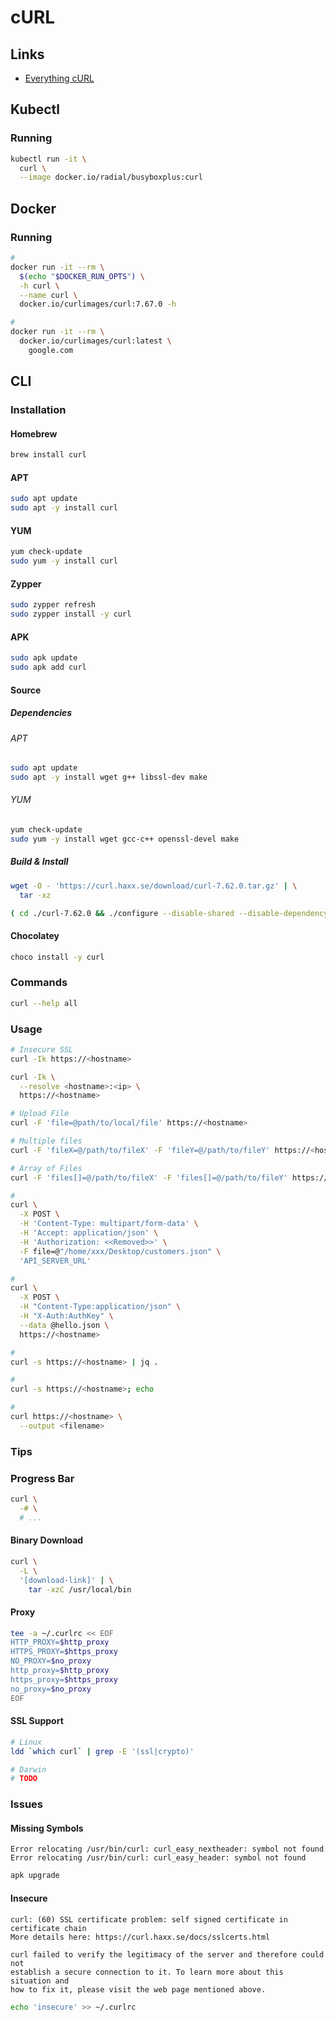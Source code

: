# cURL

## Links

- [Everything cURL](https://everything.curl.dev)

## Kubectl

### Running

```sh
kubectl run -it \
  curl \
  --image docker.io/radial/busyboxplus:curl
```

## Docker

### Running

```sh
#
docker run -it --rm \
  $(echo "$DOCKER_RUN_OPTS") \
  -h curl \
  --name curl \
  docker.io/curlimages/curl:7.67.0 -h

#
docker run -it --rm \
  docker.io/curlimages/curl:latest \
    google.com
```

## CLI

### Installation

#### Homebrew

```sh
brew install curl
```

#### APT

```sh
sudo apt update
sudo apt -y install curl
```

#### YUM

```sh
yum check-update
sudo yum -y install curl
```

#### Zypper

```sh
sudo zypper refresh
sudo zypper install -y curl
```

#### APK

```sh
sudo apk update
sudo apk add curl
```

#### Source

##### Dependencies

###### APT

```sh
sudo apt update
sudo apt -y install wget g++ libssl-dev make
```

###### YUM

```sh
yum check-update
sudo yum -y install wget gcc-c++ openssl-devel make
```

##### Build & Install

```sh
wget -O - 'https://curl.haxx.se/download/curl-7.62.0.tar.gz' | \
  tar -xz

( cd ./curl-7.62.0 && ./configure --disable-shared --disable-dependency-tracking && make && sudo make install )
```

#### Chocolatey

```sh
choco install -y curl
```

### Commands

```sh
curl --help all
```

### Usage

```sh
# Insecure SSL
curl -Ik https://<hostname>

curl -Ik \
  --resolve <hostname>:<ip> \
  https://<hostname>

# Upload File
curl -F 'file=@path/to/local/file' https://<hostname>

# Multiple files
curl -F 'fileX=@/path/to/fileX' -F 'fileY=@/path/to/fileY' https://<hostname>

# Array of Files
curl -F 'files[]=@/path/to/fileX' -F 'files[]=@/path/to/fileY' https://<hostname>

#
curl \
  -X POST \
  -H 'Content-Type: multipart/form-data' \
  -H 'Accept: application/json' \
  -H 'Authorization: <<Removed>>' \
  -F file=@"/home/xxx/Desktop/customers.json" \
  'API_SERVER_URL'

#
curl \
  -X POST \
  -H "Content-Type:application/json" \
  -H "X-Auth:AuthKey" \
  --data @hello.json \
  https://<hostname>

#
curl -s https://<hostname> | jq .

#
curl -s https://<hostname>; echo

#
curl https://<hostname> \
  --output <filename>
```

### Tips

### Progress Bar

```sh
curl \
  -# \
  # ...
```

#### Binary Download

```sh
curl \
  -L \
  '[download-link]' | \
    tar -xzC /usr/local/bin
```

#### Proxy

```sh
tee -a ~/.curlrc << EOF
HTTP_PROXY=$http_proxy
HTTPS_PROXY=$https_proxy
NO_PROXY=$no_proxy
http_proxy=$http_proxy
https_proxy=$https_proxy
no_proxy=$no_proxy
EOF
```

#### SSL Support

```sh
# Linux
ldd `which curl` | grep -E '(ssl|crypto)'

# Darwin
# TODO
```

### Issues

#### Missing Symbols

```log
Error relocating /usr/bin/curl: curl_easy_nextheader: symbol not found
Error relocating /usr/bin/curl: curl_easy_header: symbol not found
```

```sh
apk upgrade
```

<!-- ####

```log
curl: (23) Failed writing received data to disk/application
``` -->

<!-- ####

```log
curl: (52) Empty reply from server
```

TODO -->

<!-- ####

```log
curl: (35) error:1408F10B:SSL routines:ssl3_get_record:wrong version number
```

TODO -->

<!-- ####

```log

```

```sh
#
curl https://api.joind.in/v2.1/

#
php -r 'print_r(openssl_get_cert_locations());'
```

1. Help
2. SSL Proxying
3. Save Charles Root Certificate...

```sh
#
cat ./charles-ssl-proxying-certificate.pem >> /usr/local/etc/openssl/cert.pem

cat ./charles-ssl-proxying-certificate.pem >> /usr/local/etc/openssl@1.1/cert.pem
``` -->

#### Insecure

```log
curl: (60) SSL certificate problem: self signed certificate in certificate chain
More details here: https://curl.haxx.se/docs/sslcerts.html

curl failed to verify the legitimacy of the server and therefore could not
establish a secure connection to it. To learn more about this situation and
how to fix it, please visit the web page mentioned above.
```

```sh
echo 'insecure' >> ~/.curlrc
```

<!-- ####

```sh
echo 'connect-timeout = 0' >> ~/.curlrc
``` -->

<!-- ####

```log

```

```sh
sudo wget -O /etc/ssl/cacert.pem http://curl.haxx.se/ca/cacert.pem
sudo mv /etc/ssl/cert.pem /etc/ssl/cert.pem.bkp
sudo mv /etc/ssl/cacert.pem /etc/ssl/cert.pem
``` -->

<!-- ####

```log
curl: (35) OpenSSL SSL_connect: SSL_ERROR_SYSCALL in connection to <domain>:443
```

```sh
openssl s_client -connect <domain>:443
``` -->
